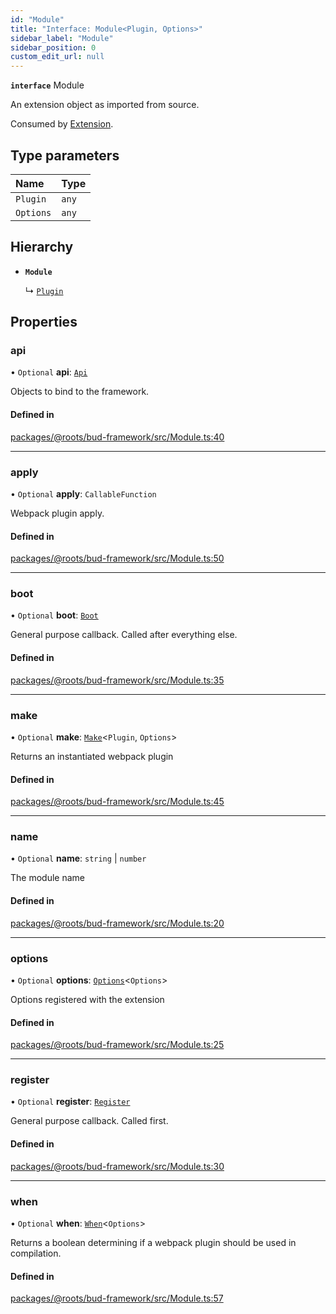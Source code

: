 ```yaml
---
id: "Module"
title: "Interface: Module<Plugin, Options>"
sidebar_label: "Module"
sidebar_position: 0
custom_edit_url: null
---
```


**`interface`** Module

An extension object as imported from source.

Consumed by [Extension](../classes/Extension.md).

## Type parameters

| Name | Type |
| :------ | :------ |
| `Plugin` | `any` |
| `Options` | `any` |

## Hierarchy

- **`Module`**

  ↳ [`Plugin`](Plugin.md)

## Properties

### api

• `Optional` **api**: [`Api`](../namespaces/Module.md#api)

Objects to bind to the framework.

#### Defined in

[packages/@roots/bud-framework/src/Module.ts:40](https://github.com/roots/bud/blob/add6758eb/packages/@roots/bud-framework/src/Module.ts#L40)

___

### apply

• `Optional` **apply**: `CallableFunction`

Webpack plugin apply.

#### Defined in

[packages/@roots/bud-framework/src/Module.ts:50](https://github.com/roots/bud/blob/add6758eb/packages/@roots/bud-framework/src/Module.ts#L50)

___

### boot

• `Optional` **boot**: [`Boot`](../namespaces/Module.md#boot)

General purpose callback. Called after everything else.

#### Defined in

[packages/@roots/bud-framework/src/Module.ts:35](https://github.com/roots/bud/blob/add6758eb/packages/@roots/bud-framework/src/Module.ts#L35)

___

### make

• `Optional` **make**: [`Make`](../namespaces/Module.md#make)<`Plugin`, `Options`\>

Returns an instantiated webpack plugin

#### Defined in

[packages/@roots/bud-framework/src/Module.ts:45](https://github.com/roots/bud/blob/add6758eb/packages/@roots/bud-framework/src/Module.ts#L45)

___

### name

• `Optional` **name**: `string` \| `number`

The module name

#### Defined in

[packages/@roots/bud-framework/src/Module.ts:20](https://github.com/roots/bud/blob/add6758eb/packages/@roots/bud-framework/src/Module.ts#L20)

___

### options

• `Optional` **options**: [`Options`](../namespaces/Module.md#options)<`Options`\>

Options registered with the extension

#### Defined in

[packages/@roots/bud-framework/src/Module.ts:25](https://github.com/roots/bud/blob/add6758eb/packages/@roots/bud-framework/src/Module.ts#L25)

___

### register

• `Optional` **register**: [`Register`](../namespaces/Module.md#register)

General purpose callback. Called first.

#### Defined in

[packages/@roots/bud-framework/src/Module.ts:30](https://github.com/roots/bud/blob/add6758eb/packages/@roots/bud-framework/src/Module.ts#L30)

___

### when

• `Optional` **when**: [`When`](../namespaces/Module.md#when)<`Options`\>

Returns a boolean determining if
a webpack plugin should be used in
compilation.

#### Defined in

[packages/@roots/bud-framework/src/Module.ts:57](https://github.com/roots/bud/blob/add6758eb/packages/@roots/bud-framework/src/Module.ts#L57)
